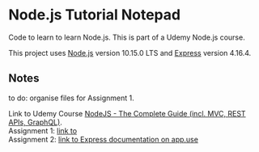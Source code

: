 # Node.js Tutorial Notepad

Code to learn to learn Node.js. This is part of a Udemy Node.js course. 

This project uses [Node.js](https://nodejs.org) version 10.15.0 LTS and [Express](http://expressjs.com/) version 4.16.4.

## Notes

to do: organise files for Assignment 1.

Link to Udemy Course [NodeJS - The Complete Guide (incl. MVC, REST APIs, GraphQL)](https://www.udemy.com/nodejs-the-complete-guide/).<br>
Assignment 1: [link to ]()<br>
Assignment 2: [link to Express documentation on app.use](http://expressjs.com/es/api.html#app.use)
